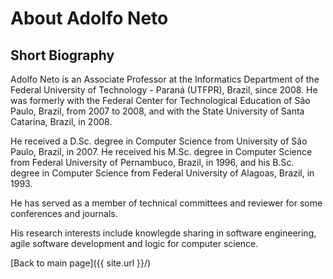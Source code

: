 # About Adolfo Neto


## Short Biography


Adolfo Neto is an Associate Professor at the Informatics Department of the Federal University of Technology - Paraná (UTFPR), Brazil, since 2008. He was formerly with the Federal Center for Technological Education of São Paulo, Brazil, from 2007 to 2008, and with the State University of Santa Catarina, Brazil, in 2008.

He received a D.Sc. degree in Computer Science from University of São Paulo, Brazil, in 2007. He received his M.Sc. degree in Computer Science from Federal University of Pernambuco, Brazil, in 1996, and his B.Sc. degree in Computer Science from Federal University of Alagoas, Brazil, in 1993.

He has served as a member of technical committees and reviewer for some conferences and journals. 

His research interests include knowlegde sharing in software engineering, agile software development and logic for computer science.


[Back to main page]({{ site.url }}/)

